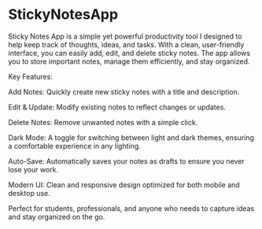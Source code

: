 # StickyNotesApp
Sticky Notes App is a simple yet powerful productivity tool I designed to help keep track of thoughts, ideas, and tasks. With a clean, user-friendly interface, you can easily add, edit, and delete sticky notes. The app allows you to store important notes, manage them efficiently, and stay organized.

Key Features:

Add Notes: Quickly create new sticky notes with a title and description.

Edit & Update: Modify existing notes to reflect changes or updates.

Delete Notes: Remove unwanted notes with a simple click.

Dark Mode: A toggle for switching between light and dark themes, ensuring a comfortable experience in any lighting.

Auto-Save: Automatically saves your notes as drafts to ensure you never lose your work.

Modern UI: Clean and responsive design optimized for both mobile and desktop use.

Perfect for students, professionals, and anyone who needs to capture ideas and stay organized on the go.
